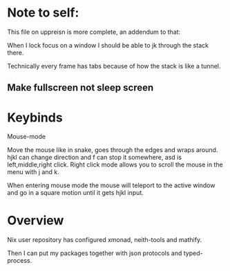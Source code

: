 # Note to self:

This file on uppreisn is more complete, an addendum to that:

When I lock focus on a window I should be able to jk through the stack there.

Technically every frame has tabs because of how the stack is like a tunnel.

## Make fullscreen not sleep screen


# Keybinds

Mouse-mode

Move the mouse like in snake, goes through the edges and wraps around. hjkl can change direction and f can stop it somewhere, asd is left,middle,right click. Right click mode allows you to scroll the mouse in the menu with j and k.

When entering mouse mode the mouse will teleport to the active window and go in a square motion until it gets hjkl input.

# Overview

Nix user repository has configured xmonad, neith-tools and mathify.

Then I can put my packages together with json protocols and typed-process.




